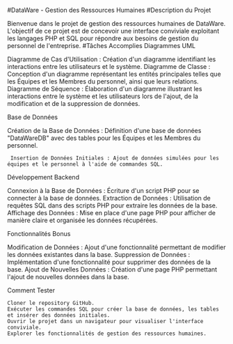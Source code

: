 #DataWare - Gestion des Ressources Humaines
#Description du Projet

Bienvenue dans le projet de gestion des ressources humaines de DataWare. L'objectif de ce projet est de concevoir une interface conviviale exploitant les langages PHP et SQL pour répondre aux besoins de gestion du personnel de l'entreprise.
#Tâches Accomplies
Diagrammes UML

 Diagramme de Cas d'Utilisation : Création d'un diagramme identifiant les interactions entre les utilisateurs et le système.
 Diagramme de Classe : Conception d'un diagramme représentant les entités principales telles que les Équipes et les Membres du personnel, ainsi que leurs relations.
 Diagramme de Séquence : Élaboration d'un diagramme illustrant les interactions entre le système et les utilisateurs lors de l'ajout, de la modification et de la suppression de données.

Base de Données

 Création de la Base de Données : Définition d'une base de données "DataWareDB" avec des tables pour les Équipes et les Membres du personnel.

     Insertion de Données Initiales : Ajout de données simulées pour les équipes et le personnel à l'aide de commandes SQL.

Développement Backend

 Connexion à la Base de Données : Écriture d'un script PHP pour se connecter à la base de données.
 Extraction de Données : Utilisation de requêtes SQL dans des scripts PHP pour extraire les données de la base.
 Affichage des Données : Mise en place d'une page PHP pour afficher de manière claire et organisée les données récupérées.

Fonctionnalités Bonus

 Modification de Données : Ajout d'une fonctionnalité permettant de modifier les données existantes dans la base.
 Suppression de Données : Implémentation d'une fonctionnalité pour supprimer des données de la base.
 Ajout de Nouvelles Données : Création d'une page PHP permettant l'ajout de nouvelles données dans la base.

Comment Tester

    Cloner le repository GitHub.
    Exécuter les commandes SQL pour créer la base de données, les tables et insérer des données initiales.
    Ouvrir le projet dans un navigateur pour visualiser l'interface conviviale.
    Explorer les fonctionnalités de gestion des ressources humaines.
